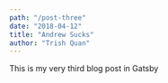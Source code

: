 ```yaml
---
path: "/post-three"
date: "2018-04-12"
title: "Andrew Sucks"
author: "Trish Quan"
---
```


This is my very third blog post in Gatsby